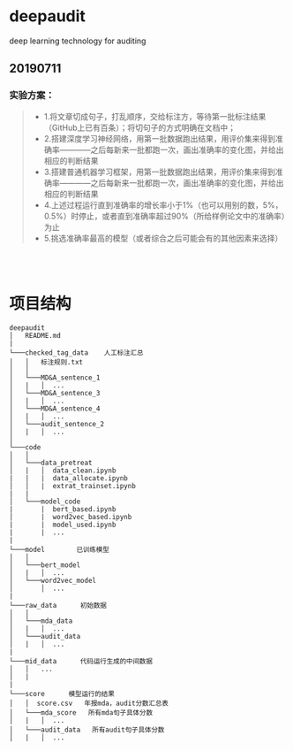 # deepaudit
 deep learning technology for auditing
## 20190711
### 实验方案：
> * 1.将文章切成句子，打乱顺序，交给标注方，等待第一批标注结果（GitHub上已有百条）；将切句子的方式明确在文档中；
> * 2.搭建深度学习神经网络，用第一批数据跑出结果，用评价集来得到准确率————之后每新来一批都跑一次，画出准确率的变化图，并给出相应的判断结果
> * 3.搭建普通机器学习框架，用第一批数据跑出结果，用评价集来得到准确率————之后每新来一批都跑一次，画出准确率的变化图，并给出相应的判断结果
> * 4.上述过程运行直到准确率的增长率小于1%（也可以用别的数，5%，0.5%）时停止，或者直到准确率超过90%（所给样例论文中的准确率）为止
> * 5.挑选准确率最高的模型（或者综合之后可能会有的其他因素来选择）    

<br></br>
# 项目结构
```
deepaudit
│   README.md
|
└───checked_tag_data    人工标注汇总
│   │   标注规则.txt
│   │
│   └───MD&A_sentence_1 
│   |   │  ...
│   └───MD&A_sentence_3  
│   |   │  ...
│   └───MD&A_sentence_4 
│   |   │  ...
│   └───audit_sentence_2
│   |   │  ...
│      
└───code        
│   │   
│   └───data_pretreat
│   |   │  data_clean.ipynb
|   |   |  data_allocate.ipynb
│   │   |  extrat_trainset.ipynb
|   |
│   └───model_code
|       |  bert_based.ipynb
│       |  word2vec_based.ipynb
|       |  model_used.ipynb
|       |  ...
|       
└───model        已训练模型
│   │
│   └───bert_model
│   |   │  ...  
│   └───word2vec_model
│       │  ...  
|
└───raw_data      初始数据
│   │
│   └───mda_data
│   |   │  ...  
│   └───audit_data
│   |   │  ...      
|
└───mid_data      代码运行生成的中间数据
│   │   ...
│   | 
|
└───score      模型运行的结果
│   │  score.csv   年报mda，audit分数汇总表 
│   └───mda_score   所有mda句子具体分数
│   |   │  ...  
│   └───audit_data   所有audit句子具体分数
│   |   │  ...          
    
```



